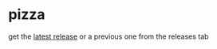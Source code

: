 # pizza

get the [latest release](https://github.com/wanjawischmeier/pizza-flizza/releases) or a previous one from the releases tab
